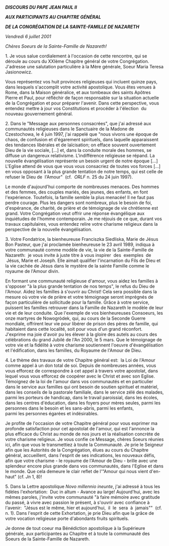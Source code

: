 ***DISCOURS DU PAPE JEAN PAUL II***

***AUX PARTICIPANTS AU CHAPITRE GÉNÉRAL***

***DE LA CONGRÉGATION DE LA SAINTE-FAMILLE DE NAZARETH***

*Vendredi 6 juillet 2001*

*Chères Soeurs de la Sainte-Famille de Nazareth!*

1. Je vous salue cordialement à l'occasion de cette rencontre, qui se déroule au cours du XXIème Chapitre général de votre Congrégation. J'adresse une salutation particulière à la Mère générale, Soeur Maria Teresa Jasionowicz.

Vous représentez vos huit provinces religieuses qui incluent quinze pays, dans lesquels s'accomplit votre activité apostolique. Vous êtes venues à Rome, dans la Maison généralice, et aux tombeaux des saints Apôtres Pierre et Paul, pour réfléchir de façon responsable sur la situation actuelle de la Congrégation et pour préparer l'avenir. Dans cette perspective, vous entendez mettre à jour vos Constitutions et procéder à l'élection  du nouveau gouvernement général.

2. Dans le "Message aux personnes consacrées", que j'ai adressé aux communautés religieuses dans le Sanctuaire de la Madone de Czestochowa, le 4 juin 1997, j'ai rappelé que "nous vivons une époque de chaos, de confusion et d'égarement spirituels, dans laquelle apparaissent des tendances libérales et de laïcisation; on efface souvent ouvertement Dieu de la vie sociale, \[...\] et, dans la conduite morale des hommes, se diffuse un dangereux relativisme. L'indifférence religieuse se répand. La nouvelle évangélisation représente un besoin urgent de notre époque \[...\] L'Eglise attend de vous que vous vous consacriez de toutes vos forces \[...\] en vous opposant à la plus grande tentation de notre temps, qui est celle de refuser le Dieu de  l'Amour"  (cf.  *ORLF* n. 25 du 24 juin 1997).

Le monde d'aujourd'hui comporte de nombreuses menaces. Des hommes et des femmes, des couples mariés, des jeunes, des enfants, en font l'expérience. Toutefois, la famille semble la plus menacée! Il ne faut pas perdre courage. Plus les dangers sont nombreux, plus le besoin de foi, d'espérance, de charité, de prière et de témoignage de vie chrétienne est grand. Votre Congrégation veut offrir une réponse évangélique aux inquiétudes de l'homme contemporain. Je me réjouis de ce que, durant vos travaux capitulaires, vous entendez relire votre charisme religieux dans la perspective de la nouvelle évangélisation.

3. Votre Fondatrice, la bienheureuse Franciszka Siedliska, Marie de Jésus Bon Pasteur, que j'ai proclamée bienheureuse le 23 avril 1989, indiqua à votre communauté comme modèle de vie, la vie de la Sainte-Famille de Nazareth:  je vous invite à juste titre à vous inspirer  des  exemples  de  Jésus, Marie et Joseph. Elle aimait qualifier l'incarnation du Fils de Dieu et la vie cachée de Jésus dans le mystère de la sainte Famille comme le royaume de l'Amour divin.

En formant une communauté religieuse d'amour, vous aidez les familles à s'opposer "à la plus grande tentation de nos temps", le refus du Dieu de l'Amour. Aidez les familles à s'ouvrir au Christ! Cela sera possible dans la mesure où votre vie de prière et votre témoignage seront imprégnés de façon particulière de sollicitude pour la famille. Grâce à votre service, puissent les familles retrouver dans la Famille de Nazareth le modèle de leur vie et de leur conduite. Que l'exemple de vos bienheureuses Consoeurs, les onze martyres de Nowogròdek, qui, au cours de la Seconde Guerre mondiale, offrirent leur vie pour libérer de prison des pères de famille, qui habitaient dans cette localité, soit pour vous d'un grand réconfort. J'exprime ma joie d'avoir pu les élever à la gloire des autels au cours des célébrations du grand Jubilé de l'An 2000, le 5 mars. Que le témoignage de votre vie et la fidélité à votre charisme soutiennent l'oeuvre d'évangélisation et l'édification, dans les familles, du Royaume de l'Amour de Dieu.

4. Le thème des travaux de votre Chapitre général est:  la Loi de l'Amour comme appel à un don total de soi. Depuis de nombreuses années, vous vous efforcez de correspondre à cet appel à travers votre apostolat, dans lequel vous vous efforcez de coopérer avec le Christ et avec son Eglise. Témoignez de la loi de l'amour dans vos communautés et en particulier dans le service aux familles qui ont besoin de soutien spirituel et matériel, dans les conseils de la pastorale familiale, dans le service zélé des malades, parmi les porteurs de handicap, dans le travail paroissial, dans les écoles, dans les centres d'éducation, dans les foyers pour mères seules, parmi les personnes dans le besoin et les sans-abris, parmi les enfants, parmi les personnes égarées et indésirables.

Je profite de l'occasion de votre Chapitre général pour vous exprimer ma profonde satisfaction pour cet apostolat de l'amour, qui est l'annonce la plus efficace du Christ au monde de nos jours et la réalisation concrète de votre charisme religieux. Je vous confie ce Message, chères Soeurs réunies ici, afin que vous le transmettiez à toute la Communauté. Je prie le Seigneur afin que les Autorités de la Congrégation, élues au cours du Chapitre général, accueillent, dans l'esprit de ses indications, les nouveaux défis, afin que votre charisme - le royaume de l'Amour de Dieu - brille avec une splendeur encore plus grande dans vos communautés, dans l'Eglise et dans le monde. Que cela demeure le clair reflet de l'"Amour qui nous vient d'en-haut" (cf. *Jn* 1, 8)!

5. Dans la Lettre apostolique *Novo millennio ineunte*, j'ai adressé à tous les fidèles l'exhortation:  Duc in altum - Avance au large! Aujourd'hui, avec les mêmes paroles, j'invite votre communauté "à faire mémoire avec gratitude du passé, à vivre avec passion le présent, à s'ouvrir avec confiance à l'avenir:  "Jésus est le même, hier et aujourd'hui,  il  le  sera  à  jamais""  (cf. n. 1). Dans l'esprit de cette Exhortation, je prie Dieu afin que la grâce de votre vocation religieuse porte d'abondants fruits spirituels.

Je donne de tout coeur ma Bénédiction apostolique à la Supérieure générale, aux participantes au Chapitre et à toute la communauté des Soeurs de la Sainte-Famille de Nazareth.